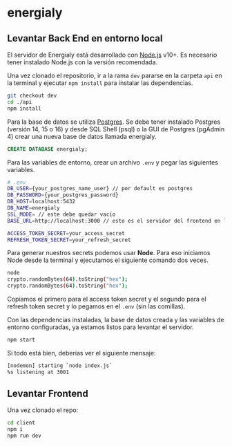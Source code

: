 # energialy

## Levantar Back End en entorno local

El servidor de Energialy está desarrollado con [Node.js](https://nodejs.org/) v10+. Es necesario tener instalado Node.js con la versión recomendada.

Una vez clonado el repositorio, ir a la rama `dev` pararse en la carpeta `api` en la terminal y ejecutar `npm install` para instalar las dependencias.
```sh
git checkout dev
cd ./api
npm install
```
Para la base de datos se utiliza [Postgres](https://www.postgresql.org/). Se debe tener instalado Postgres (versión 14, 15 o 16) y desde SQL Shell (psql) o la GUI de Postgres (pgAdmin 4) crear una nueva base de datos llamada energialy.
```sql
CREATE DATABASE energialy;
```
Para las variables de entorno, crear un archivo `.env` y pegar las siguientes variables.
```sh
# .env
DB_USER={your_postgres_name_user} // por default es postgres
DB_PASSWORD={your_postgres_password}
DB_HOST=localhost:5432
DB_NAME=energialy
SSL_MODE= // este debe quedar vacío
BASE_URL=http://localhost:3000 // esto es el servidor del frontend en local

ACCESS_TOKEN_SECRET=your_access_secret
REFRESH_TOKEN_SECRET=your_refresh_secret
```
Para generar nuestros secrets podemos usar **Node**. Para eso iniciamos Node desde la terminal y ejecutamos el siguiente comando dos veces.
```sh
node
crypto.randomBytes(64).toString("hex");
crypto.randomBytes(64).toString("hex");
```
Copiamos el primero para el access token secret y el segundo para el refresh token secret y lo pegamos en el `.env` (sin las comillas).

Con las dependencias instaladas, la base de datos creada y las variables de entorno configuradas, ya estamos listos para levantar el servidor.
```sh
npm start
```
Si todo está bien, deberías ver el siguiente mensaje:
```sh
[nodemon] starting `node index.js`
%s listening at 3001
```

## Levantar Frontend

Una vez clonado el repo:

```sh
cd client
npm i
npm run dev 
```
